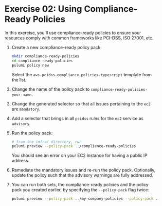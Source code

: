 # Exercise 02: Using Compliance-Ready Policies

In this exercise, you'll use compliance-ready policies to ensure your resources comply with common frameworks like PCI-DSS, ISO 27001, etc.

1. Create a new compliance-ready policy pack:

    ```bash
    mkdir compliance-ready-policies
    cd compliance-ready-policies
    pulumi policy new
    ```

    Select the `aws-pcidss-compliance-policies-typescript` template from the list.

1. Change the name of the policy pack to `compliance-ready-policies-your-name`.
1. Change the generated selector so that all issues pertaining to the `ec2` are `mandatory`.
1. Add a selector that brings in all `pcidss` rules for the `ec2` service as `advisory`.
1. Run the policy pack:

    ```bash
    # from the infra/ directory, run 
    pulumi preview --policy-pack ../compliance-ready-policies
    ```

    You should see an error on your EC2 instance for having a public IP address.

1. Remediate the mandatory issues and re-run the policy pack. Optionally, update the policy such that the advisory warnings are fully addressed.
1. You can run both sets, the compliance-ready policies and the policy pack you created earlier, by specifying the `--policy-pack` flag twice:

    ```bash
    pulumi preview --policy-pack ../my-company-policies --policy-pack ../compliance-ready-policies
    ```
